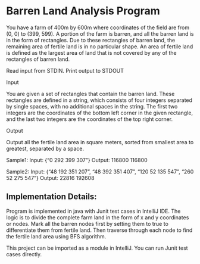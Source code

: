# Barren Land Analysis Program

You have a farm of 400m by 600m where coordinates of the field are from (0, 0) to (399, 599). A portion of the farm is barren, and all the barren land is in the form of rectangles. Due to these rectangles of barren land, the remaining area of fertile land is in no particular shape. An area of fertile land is defined as the largest area of land that is not covered by any of the rectangles of barren land. 

Read input from STDIN. Print output to STDOUT 

Input 

You are given a set of rectangles that contain the barren land. These rectangles are defined in a string, which consists of four integers separated by single spaces, with no additional spaces in the string. The first two integers are the coordinates of the bottom left corner in the given rectangle, and the last two integers are the coordinates of the top right corner. 

Output 

Output all the fertile land area in square meters, sorted from smallest area to greatest, separated by a space.

Sample1: Input: {“0 292 399 307”}  Output:  116800  116800

Sample2: Input: {“48 192 351 207”, “48 392 351 407”, “120 52 135 547”, “260 52 275 547”} Output: 22816 192608 



## Implementation Details:
Program is implemented in java with Junit test cases in IntelliJ IDE.
The logic is to divide the complete farm land in the form of x and y coordinates or nodes. 
Mark all the barren nodes first by setting them to true to differentiate them from fertile land.
Then traverse through each node to find the fertile land area using BFS algorithm.

This project can be imported as a module in IntelliJ. You can run Junit test cases directly.

